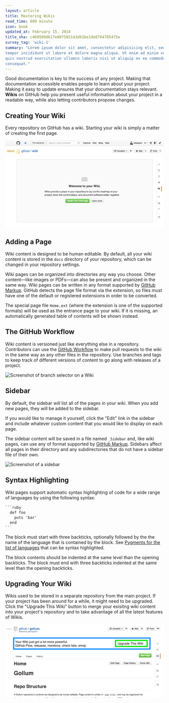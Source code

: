 ```yaml
---
layout: article
title: Mastering Wikis
read_time: 809 minute
icon: book
updated_at: February 15, 2014
title_sha: c469509d617e807565143d61be1de8764785475e
survey_tag: 'wiki-1'
summary: "Lorem ipsum dolor sit amet, consectetur adipisicing elit, sed do eiusmod
tempor incididunt ut labore et dolore magna aliqua. Ut enim ad minim veniam,
quis nostrud exercitation ullamco laboris nisi ut aliquip ex ea commodo
consequat."
---
```


Good documentation is key to the success of any project. Making that documentation accessible enables people to learn about your project. Making it easy to update ensures that your documentation stays relevant. **Wikis** on GitHub help you present useful information about your project in a readable way, while also letting contributors propose changes.

## Creating Your Wiki

Every repository on GitHub has a wiki. Starting your wiki is simply a matter of creating the first page.

![Screenshot a starting wiki](wiki-start.png)

## Adding a Page

Wiki content is designed to be human editable. By default, all your wiki content is stored in the `docs` directory of your repository,  which can be changed in your repository settings.

Wiki pages can be organized into directories any way you choose. Other content—like images or PDFs—can also be present and organized in the same way. Wiki pages can be written in any format supported by [GitHub Markup](http://github.com/github/markup). GitHub detects the page file format via the extension, so files must have one of the default or registered extensions in order to be converted.

The special page file `Home.ext` (where the extension is one of the supported
formats) will be used as the entrance page to your wiki. If it is missing, an
automatically generated table of contents will be shown instead.

## The GitHub Workflow

Wiki content is versioned just like everything else in a repository. Contributors can use  the [GitHub Workflow](http://guides.github.com/overviews/flow/) to make pull requests to the wiki in the same way as any other files in the repository. Use branches and tags to keep track of different versions of content to go along with releases of a project.

![Screenshot of branch selector on a Wiki]()

## Sidebar

By default, the sidebar will list all of the pages in your wiki. When you add new pages, they will be added to the sidebar.

If you would like to manage it yourself, click the "Edit" link in the sidebar and include whatever custom content that you would like to display on each page.

The sidebar content will be saved in a file named `_Sidebar` and, like wiki pages, can use any of format supported by [GitHub Markup](http://github.com/github/markup). Sidebars affect all pages in their directory and any subdirectories that do not have a sidebar file of their own.

![Screenshot of a sidebar]()

## Syntax Highlighting

Wiki pages support  automatic syntax highlighting of code for a wide range of
languages by using the following syntax:

    ```ruby
      def foo
        puts 'bar'
      end
    ```

The block must start with three backticks, optionally followed by the the name of the language that is contained by the block. See [Pygments for the list of languages](http://pygments.org/docs/lexers/) that can be syntax highlighted.

The block contents should be indented at the same level than the opening backticks. The block must end with three backticks indented at the same level than the opening backticks.

## Upgrading Your Wiki

Wikis used to be stored in a separate repository from the main project. If your project has been around for a while, it might need to be upgraded. Click the "Upgrade This Wiki" button to merge your exisitng wiki content into your project's repository and to take advantage of all the latest features of Wikis.

![Screenshot of button to upgrade wikis](wiki-upgrade.png)
